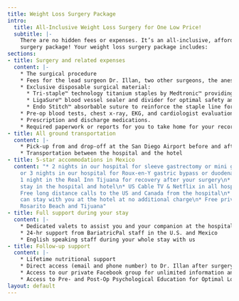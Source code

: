```yaml
---
title: Weight Loss Surgery Package
intro:
  title: All-Inclusive Weight Loss Surgery for One Low Price!
  subtitle: |-
    There are no hidden fees or expenses. It’s an all-inclusive, affordable
    surgery package! Your weight loss surgery package includes:
sections:
- title: Surgery and related expenses
  content: |-
    * The surgical procedure
    * Fees for the lead surgeon Dr. Illan, two other surgeons, the anesthesiologist, a doctor, and a surgeon’s assistant or nurse
    * Exclusive disposable surgical material:
      * Tri-staple™ technology titanium staples by Medtronic™ providing outstanding performance for your surgery.
      * LigaSure™ blood vessel sealer and divider for optimal safety and results.
      * Endo Stitch™ absorbable suture to reinforce the staple line for added security and safety.
    * Pre-op blood tests, chest x-ray, EKG, and cardiologist evaluation
    * Prescription and discharge medications.
    * Required paperwork or reports for you to take home for your records and doctors
- title: All ground transportation
  content: |-
    * Pick-up from and drop-off at the San Diego Airport before and after surgery
    * Transportation between the hospital and the hotel
- title: 5-star accommodations in Mexico
  content: "* 2 nights in our hospital for sleeve gastrectomy or mini gastric bypass
    or 3 nights in our hospital for Roux-en-Y gastric bypass or duodenal switch \n*
    1 night in the Real Inn Tijuana for recovery after your surgery\n* Wi-Fi for your
    stay in the hospital and hotel\n* US Cable TV & Netflix in all hospital rooms\n*
    Free long distance calls to the US and Canada from the hospital\n* A companion
    can stay with you at the hotel at no additional charge\n* Free private tour of
    Rosarito Beach and Tijuana"
- title: Full support during your stay
  content: |-
    * Dedicated valets to assist you and your companion at the hospital and hotel
    * 24-hr support from BariatricPal staff in the U.S. and Mexico
    * English speaking staff during your whole stay with us
- title: Follow-up support
  content: |-
    * Lifetime nutritional support
    * Direct access (email and phone number) to Dr. Illan after surgery for follow-up
    * Access to our private Facebook group for unlimited information and support
    * Access to Pre- and Post-Op Psychological Education for Optimal Long-Term Success via MindPrep™ by Dr. Connie Stapleton, Ph.D
layout: default
---
```



